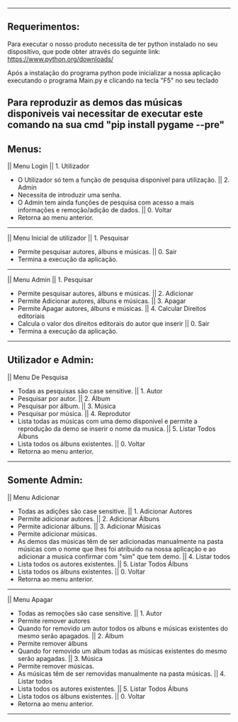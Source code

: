 ----------------------------------------
Requerimentos:
----------------------------------------
Para executar o nosso produto necessita de ter python instalado no seu dispositivo, que pode obter através do seguinte link: https://www.python.org/downloads/

Após a instalação do programa python pode inicializar a nossa aplicação executando o programa Main.py e clicando na tecla "F5" no seu teclado

Para reproduzir as demos das músicas disponiveis vai necessitar de executar este comando na sua cmd "pip install pygame --pre"
----------------------------------------
Menus:
----------------------------------------
|| Menu Login
|| 1. Utilizador
- O Utilizador só tem a função de pesquisa disponivel para utilização.
|| 2. Admin
- Necessita de introduzir uma senha.
- O Admin tem ainda funções de pesquisa com acesso a mais informações e remoção/adição de dados.
|| 0. Voltar
- Retorna ao menu anterior.
----------------------------------------
|| Menu Inicial de utilizador
|| 1. Pesquisar
- Permite pesquisar autores, álbuns e músicas.
|| 0. Sair
- Termina a execução da aplicação.
----------------------------------------
|| Menu Admin
|| 1. Pesquisar
- Permite pesquisar autores, álbuns e músicas.
|| 2. Adicionar
- Permite Adicionar autores, álbuns e músicas.
|| 3. Apagar
- Permite Apagar autores, álbuns e músicas.
|| 4. Calcular Direitos editoriais
- Calcula o valor dos direitos editorais do autor que inserir
|| 0. Sair
- Termina a execução da aplicação.
----------------------------------------
Utilizador e Admin:
----------------------------------------
|| Menu De Pesquisa
- Todas as pesquisas são case sensitive.
|| 1. Autor
- Pesquisar por autor.
|| 2. Álbum
- Pesquisar por álbum.
|| 3. Música
- Pesquisar por música.
|| 4. Reprodutor
- Lista todas as músicas com uma demo disponivel e permite a reprodução da demo se inserir o nome da musica.
|| 5. Listar Todos Álbuns
- Lista todos os álbuns existentes.
|| 0. Voltar
- Retorna ao menu anterior.
----------------------------------------
Somente Admin:
----------------------------------------
|| Menu Adicionar
- Todas as adições são case sensitive.
|| 1. Adicionar Autores
- Permite adicionar autores.
|| 2. Adicionar Álbuns
- Permite adicionar álbuns.
|| 3. Adicionar Músicas
- Permite adicionar músicas.
- As demos das músicas têm de ser adicionadas manualmente na pasta músicas com o nome que lhes foi atribuido na nossa aplicação e ao adicionar a musica confirmar com "sim" que tem demo.
|| 4. Listar todos
- Lista todos os autores existentes.
|| 5. Listar Todos Álbuns
- Lista todos os álbuns existentes.
|| 0. Voltar
- Retorna ao menu anterior.
----------------------------------------
|| Menu Apagar
- Todas as remoções são case sensitive.
|| 1. Autor
- Permite remover autores
- Quando for removido um autor todos os albuns e músicas existentes do mesmo serão apagados.
|| 2. Álbum
- Permite remover álbuns
- Quando for removido um album todas as músicas existentes do mesmo serão apagadas.
|| 3. Música
- Permite remover músicas.
- As músicas têm de ser removidas manualmente na pasta músicas.
|| 4. Listar todos
- Lista todos os autores existentes.
|| 5. Listar Todos Álbuns
- Lista todos os álbuns existentes.
|| 0. Voltar
- Retorna ao menu anterior.
----------------------------------------



